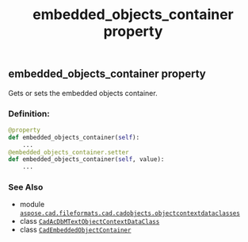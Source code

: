 ﻿---
title: embedded_objects_container property
second_title: Aspose.CAD for Python via .NET API References
description: 
type: docs
weight: 90
url: /python-net/aspose.cad.fileformats.cad.cadobjects.objectcontextdataclasses/cadacdbmtextobjectcontextdataclass/embedded_objects_container/
is_root: false
---

## embedded_objects_container property


Gets or sets the embedded objects container.
### Definition:
```python
@property
def embedded_objects_container(self):
    ...
@embedded_objects_container.setter
def embedded_objects_container(self, value):
    ...
```

### See Also
* module [`aspose.cad.fileformats.cad.cadobjects.objectcontextdataclasses`](../../)
* class [`CadAcDbMTextObjectContextDataClass`](/cad/python-net/aspose.cad.fileformats.cad.cadobjects.objectcontextdataclasses/cadacdbmtextobjectcontextdataclass)
* class [`CadEmbeddedObjectContainer`](/cad/python-net/aspose.cad.fileformats.cad.cadobjects/cadembeddedobjectcontainer)
